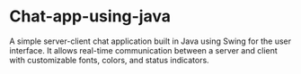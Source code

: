 # Chat-app-using-java
A simple server-client chat application built in Java using Swing for the user interface. It allows real-time communication between a server and client with customizable fonts, colors, and status indicators.
  
 
          
